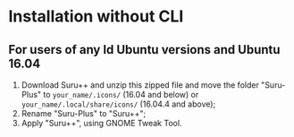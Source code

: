 # Installation without CLI

## For users of any ld Ubuntu versions and Ubuntu 16.04

1. Download Suru++ and unzip this zipped file and move the folder "Suru-Plus" to `your_name/.icons/` (16.04 and below) or `your_name/.local/share/icons/` (16.04.4 and above);
2. Rename "Suru-Plus" to "Suru++";
3. Apply "Suru++", using GNOME Tweak Tool.